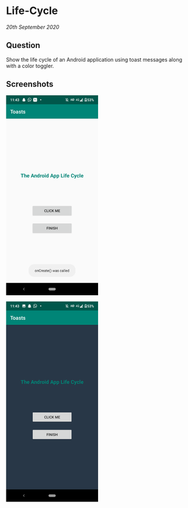 # Life-Cycle

_20th September 2020_

## Question

Show the life cycle of an Android application using toast messages along with a color toggler.

## Screenshots

<p align="start">
  <img src="Screenshot_1.png" width="50%">
</p>

<p align="start">
  <img src="Screenshot_2.png" width="50%">
</p>
